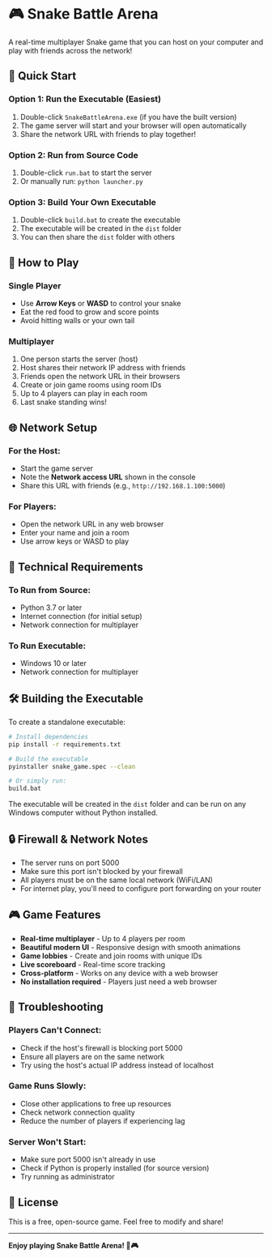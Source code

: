 # 🎮 Snake Battle Arena

A real-time multiplayer Snake game that you can host on your computer and play with friends across the network!

## 🚀 Quick Start

### Option 1: Run the Executable (Easiest)
1. Double-click `SnakeBattleArena.exe` (if you have the built version)
2. The game server will start and your browser will open automatically
3. Share the network URL with friends to play together!

### Option 2: Run from Source Code
1. Double-click `run.bat` to start the server
2. Or manually run: `python launcher.py`

### Option 3: Build Your Own Executable
1. Double-click `build.bat` to create the executable
2. The executable will be created in the `dist` folder
3. You can then share the `dist` folder with others

## 🎯 How to Play

### Single Player
- Use **Arrow Keys** or **WASD** to control your snake
- Eat the red food to grow and score points
- Avoid hitting walls or your own tail

### Multiplayer
1. One person starts the server (host)
2. Host shares their network IP address with friends
3. Friends open the network URL in their browsers
4. Create or join game rooms using room IDs
5. Up to 4 players can play in each room
6. Last snake standing wins!

## 🌐 Network Setup

### For the Host:
- Start the game server
- Note the **Network access URL** shown in the console
- Share this URL with friends (e.g., `http://192.168.1.100:5000`)

### For Players:
- Open the network URL in any web browser
- Enter your name and join a room
- Use arrow keys or WASD to play

## 🔧 Technical Requirements

### To Run from Source:
- Python 3.7 or later
- Internet connection (for initial setup)
- Network connection for multiplayer

### To Run Executable:
- Windows 10 or later
- Network connection for multiplayer

## 🛠️ Building the Executable

To create a standalone executable:

```bash
# Install dependencies
pip install -r requirements.txt

# Build the executable
pyinstaller snake_game.spec --clean

# Or simply run:
build.bat
```

The executable will be created in the `dist` folder and can be run on any Windows computer without Python installed.

## 🔒 Firewall & Network Notes

- The server runs on port 5000
- Make sure this port isn't blocked by your firewall
- All players must be on the same local network (WiFi/LAN)
- For internet play, you'll need to configure port forwarding on your router

## 🎮 Game Features

- **Real-time multiplayer** - Up to 4 players per room
- **Beautiful modern UI** - Responsive design with smooth animations
- **Game lobbies** - Create and join rooms with unique IDs
- **Live scoreboard** - Real-time score tracking
- **Cross-platform** - Works on any device with a web browser
- **No installation required** - Players just need a web browser

## 🐛 Troubleshooting

### Players Can't Connect:
- Check if the host's firewall is blocking port 5000
- Ensure all players are on the same network
- Try using the host's actual IP address instead of localhost

### Game Runs Slowly:
- Close other applications to free up resources
- Check network connection quality
- Reduce the number of players if experiencing lag

### Server Won't Start:
- Make sure port 5000 isn't already in use
- Check if Python is properly installed (for source version)
- Try running as administrator

## 📝 License

This is a free, open-source game. Feel free to modify and share!

---

**Enjoy playing Snake Battle Arena! 🐍🎮**
